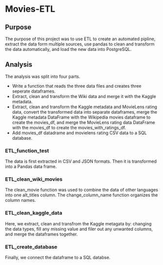 # Movies-ETL
## Purpose
The purpose of this project was to use ETL to create an automated pipline, extract the data form multiple sources, use pandas to clean and transform the data automatically, and load the new data into PostgreSQL.

## Analysis
The analysis was split into four parts. 
- Write a function that reads the three data files and creates three seperate dataframes. 
- Extract, clean and transform the Wiki data and merge it with the Kaggle metadata.
- Extract, clean and transform the Kaggle metadata and MovieLens rating data, convert the transformed data into separate dataframes, merge the Kaggle metadata DataFrame with the Wikipedia movies dataframe to create the movies_df, and merge the MovieLens rating data DataFrame with the movies_df to create the movies_with_ratings_df.
- Add movies_df datadrame and movielens rating CSV data to a SQL database. 
 
### ETL_function_test
The data is first extracted in CSV and JSON formats. Then it is transformed into a Pandas data frame. 

### ETL_clean_wiki_movies
The clean_movie function was used to combine the data of other languages into one alt_titles column. The change_column_name function organizes the column names. 

### ETL_clean_kaggle_data
Here, we extract, clean and transfrom the Kaggle metagata by: changing the data types, fill any missing value and filer out any unwanted columns, and merge the dataframes together. 

### ETL_create_database
Finally, we connect the dataframe to a SQL databse. 
